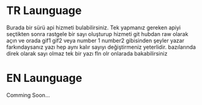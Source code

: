 # TR Launguage

Burada bir sürü api hizmeti bulabilirsiniz.
Tek yapmanız gereken apiyi seçtikten sonra rastgele bir sayı oluşturup hizmeti git hubdan raw olarak açın ve orada gif1 gif2 veya number 1 number2 gibisinden şeyler yazar farkındaysanız yazı hep aynı kalır sayıyı değiştirmeniz yeterlidir. bazılarında direk olarak sayı olmaz tek bir yazı fln olr onlarada bakabilirsiniz

# EN Launguage

Comming Soon...
